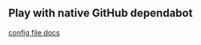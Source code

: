 Play with native GitHub dependabot
---

[config file docs](https://docs.github.com/en/code-security/supply-chain-security/configuration-options-for-dependency-updates)

